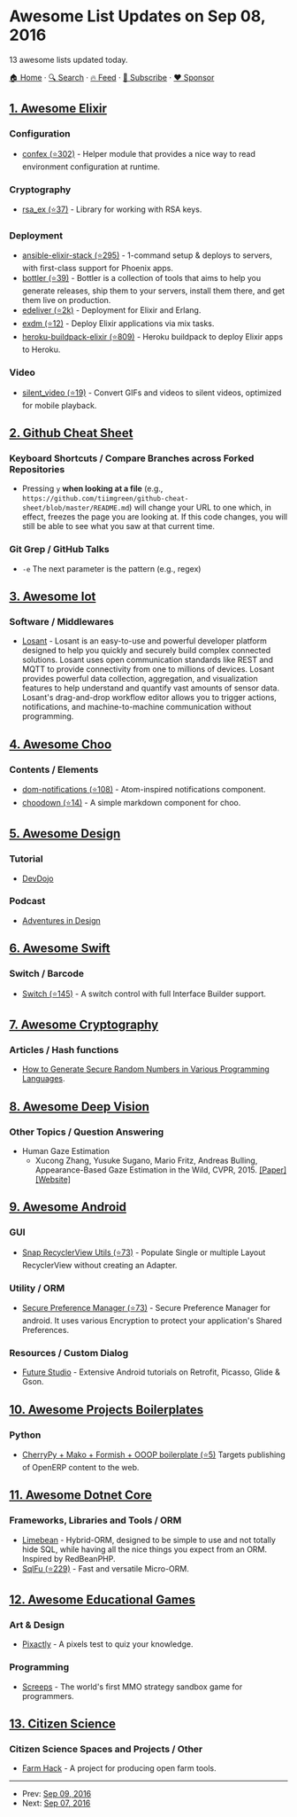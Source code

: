 # Awesome List Updates on Sep 08, 2016

13 awesome lists updated today.

[🏠 Home](/README.md) · [🔍 Search](https://www.trackawesomelist.com/search/) · [🔥 Feed](https://www.trackawesomelist.com/rss.xml) · [📮 Subscribe](https://trackawesomelist.us17.list-manage.com/subscribe?u=d2f0117aa829c83a63ec63c2f&id=36a103854c) · [❤️  Sponsor](https://github.com/sponsors/theowenyoung)



## [1. Awesome Elixir](/content/h4cc/awesome-elixir/README.md)

### Configuration

*   [confex (⭐302)](https://github.com/Nebo15/confex) - Helper module that provides a nice way to read environment configuration at runtime.

### Cryptography

*   [rsa\_ex (⭐37)](https://github.com/anoskov/rsa-ex) - Library for working with RSA keys.

### Deployment

*   [ansible-elixir-stack (⭐295)](https://github.com/HashNuke/ansible-elixir-stack) - 1-command setup & deploys to servers, with first-class support for Phoenix apps.
*   [bottler (⭐39)](https://github.com/rubencaro/bottler) - Bottler is a collection of tools that aims to help you generate releases, ship them to your servers, install them there, and get them live on production.
*   [edeliver (⭐2k)](https://github.com/boldpoker/edeliver) - Deployment for Elixir and Erlang.
*   [exdm (⭐12)](https://github.com/joeyates/exdm) - Deploy Elixir applications via mix tasks.
*   [heroku-buildpack-elixir (⭐809)](https://github.com/HashNuke/heroku-buildpack-elixir) - Heroku buildpack to deploy Elixir apps to Heroku.

### Video

*   [silent\_video (⭐19)](https://github.com/talklittle/silent_video) - Convert GIFs and videos to silent videos, optimized for mobile playback.

## [2. Github Cheat Sheet](/content/tiimgreen/github-cheat-sheet/README.md)

### Keyboard Shortcuts / Compare Branches across Forked Repositories

*   Pressing `y` **when looking at a file** (e.g., `https://github.com/tiimgreen/github-cheat-sheet/blob/master/README.md`) will change your URL to one which, in effect, freezes the page you are looking at. If this code changes, you will still be able to see what you saw at that current time.

### Git Grep / GitHub Talks

*   `-e` The next parameter is the pattern (e.g., regex)

## [3. Awesome Iot](/content/HQarroum/awesome-iot/README.md)

### Software / Middlewares

*   [Losant](https://losant.com) - Losant is an easy-to-use and powerful developer platform designed to help you quickly and securely build complex connected solutions. Losant uses open communication standards like REST and MQTT to provide connectivity from one to millions of devices. Losant provides powerful data collection, aggregation, and visualization features to help understand and quantify vast amounts of sensor data. Losant's drag-and-drop workflow editor allows you to trigger actions, notifications, and machine-to-machine communication without programming.

## [4. Awesome Choo](/content/choojs/awesome-choo/README.md)

### Contents / Elements

*   [dom-notifications (⭐108)](https://github.com/finnp/dom-notifications) - Atom-inspired notifications component.
*   [choodown (⭐14)](https://github.com/trainyard/choodown) - A simple markdown component for choo.

## [5. Awesome Design](/content/gztchan/awesome-design/README.md)

### Tutorial

*   [DevDojo](https://devdojo.com/)

### Podcast

*   [Adventures in Design](http://www.adventuresindesignmarket.com/)

## [6. Awesome Swift](/content/matteocrippa/awesome-swift/README.md)

### Switch / Barcode

*   [Switch (⭐145)](https://github.com/T-Pham/Switch) - A switch control with full Interface Builder support.

## [7. Awesome Cryptography](/content/sobolevn/awesome-cryptography/README.md)

### Articles / Hash functions

*   [How to Generate Secure Random Numbers in Various Programming Languages](https://paragonie.com/blog/2016/05/how-generate-secure-random-numbers-in-various-programming-languages).

## [8. Awesome Deep Vision](/content/kjw0612/awesome-deep-vision/README.md)

### Other Topics / Question Answering

*   Human Gaze Estimation
    *   Xucong Zhang, Yusuke Sugano, Mario Fritz, Andreas Bulling, Appearance-Based Gaze Estimation in the Wild, CVPR, 2015. [\[Paper\]](http://www.cv-foundation.org/openaccess/content_cvpr_2015/papers/Zhang_Appearance-Based_Gaze_Estimation_2015_CVPR_paper.pdf) [\[Website\]](https://www.mpi-inf.mpg.de/departments/computer-vision-and-multimodal-computing/research/gaze-based-human-computer-interaction/appearance-based-gaze-estimation-in-the-wild-mpiigaze/)

## [9. Awesome Android](/content/JStumpp/awesome-android/README.md)

### GUI

*   [Snap RecyclerView Utils (⭐73)](https://github.com/prashantsolanki3/Snap-RecyclerView-Utils) - Populate Single or multiple Layout RecyclerView without creating an Adapter.

### Utility / ORM

*   [Secure Preference Manager (⭐73)](https://github.com/prashantsolanki3/Secure-Pref-Manager) - Secure Preference Manager for android. It uses various Encryption to protect your application's Shared Preferences.

### Resources / Custom Dialog

*   [Future Studio](https://futurestud.io/tutorials/tag/android) - Extensive Android tutorials on Retrofit, Picasso, Glide & Gson.

## [10. Awesome Projects Boilerplates](/content/melvin0008/awesome-projects-boilerplates/README.md)

### Python

*   [CherryPy + Mako + Formish + OOOP boilerplate (⭐5)](https://github.com/kdeldycke/cherrypy_mako_formish_ooop_boilerplate) Targets publishing of OpenERP content to the web.

## [11. Awesome Dotnet Core](/content/thangchung/awesome-dotnet-core/README.md)

### Frameworks, Libraries and Tools / ORM

*   [Limebean](https://nick-lucas.github.io/LimeBean/) - Hybrid-ORM, designed to be simple to use and not totally hide SQL, while having all the nice things you expect from an ORM. Inspired by RedBeanPHP.
*   [SqlFu (⭐229)](https://github.com/sapiens/SqlFu) - Fast and versatile Micro-ORM.

## [12. Awesome Educational Games](/content/yrgo/awesome-educational-games/README.md)

### Art & Design

*   [Pixactly](http://pixact.ly/) - A pixels test to quiz your knowledge.

### Programming

*   [Screeps](https://screeps.com/) - The world's first MMO strategy sandbox game for programmers.

## [13. Citizen Science](/content/dylanrees/citizen-science/README.md)

### Citizen Science Spaces and Projects / Other

*   [Farm Hack](http://farmhack.org/tools) - A project for producing open farm tools.

---

- Prev: [Sep 09, 2016](/content/2016/09/09/README.md)
- Next: [Sep 07, 2016](/content/2016/09/07/README.md)